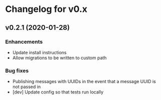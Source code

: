# Changelog for v0.x

## v0.2.1 (2020-01-28)

### Enhancements

  * Update install instructions
  * Allow migrations to be written to custom path

### Bug fixes

  * Publishing messages with UUIDs in the event that a message UUID is not passed in
  * [dev] Update config so that tests run locally
